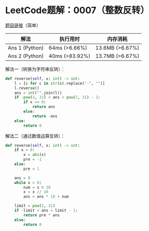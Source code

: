 # LeetCode题解：0007（整数反转）

[题目链接](https://leetcode-cn.com/problems/reverse-integer/)（简单）

| 解法           | 执行用时       | 内存消耗        |
| -------------- | -------------- | --------------- |
| Ans 1 (Python) | 64ms (>6.66%)  | 13.6MB (>6.67%) |
| Ans 2 (Python) | 40ms (>83.92%) | 13.7MB (>6.67%) |

解法一（转换为字符串反转）：

```python
def reverse(self, x: int) -> int:
    l = [c for c in str(x).replace("-", "")]
    l.reverse()
    ans = int("".join(l))
    if -pow(2, 31) < ans < pow(2, 31) - 1:
        if x >= 0:
            return ans
        else:
            return -ans
    else:
        return 0
```

解法二（通过数值运算反转）：

```python
def reverse(self, x: int) -> int:
    if x < 0:
        x = abs(x)
        pre = -1
    else:
        pre = 1

    ans = 0
    while x > 0:
        num = x % 10
        x = x // 10
        ans = ans * 10 + num

    limit = pow(2, 31)
    if -limit < ans < limit - 1:
        return pre * ans
    else:
        return 0
```

